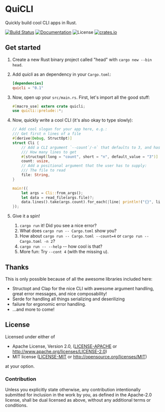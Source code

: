 # QuiCLI

Quickly build cool CLI apps in Rust.

[![Build Status](https://travis-ci.org/killercup/quicli.svg)][Travis]
[![Documentation](https://img.shields.io/badge/docs-master-blue.svg)][Documentation]
![License](https://img.shields.io/crates/l/quicli.svg)
[![crates.io](https://img.shields.io/crates/v/quicli.svg)][Crates.io]

[Travis]: https://travis-ci.org/killercup/quicli
[Crates.io]: https://crates.io/crates/quicli
[Documentation]: https://docs.rs/quicli

## Get started

1. Create a new Rust binary project called "head" with `cargo new --bin head`.
2. Add _quicli_ as an dependency in your `Cargo.toml`:

    ```toml
    [dependencies]
    quicli = "0.1"
    ```

3. Now, open up your `src/main.rs`. First, let's import all the good stuff:

    ```rust
    #[macro_use] extern crate quicli;
    use quicli::prelude::*;
    ```

4. Now, quickly write a cool CLI (it's also okay to type slowly):

    ```rust
    // Add cool slogan for your app here, e.g.:
    /// Get first n lines of a file
    #[derive(Debug, StructOpt)]
    struct Cli {
        // Add a CLI argument `--count`/-n` that defaults to 3, and has this help text:
        /// How many lines to get
        #[structopt(long = "count", short = "n", default_value = "3")]
        count: usize,
        // Add a positional argument that the user has to supply:
        /// The file to read
        file: String,
    }

    main!({
        let args = Cli::from_args();
        let data = read_file(args.file)?;
        data.lines().take(args.count).for_each(|line| println!("{}", line));
    });
    ```

5. Give it a spin!

    1. `cargo run` it! Did you see a nice error?
    2. What does `cargo run -- Cargo.toml` show you?
    3. How about `cargo run -- Cargo.toml --count=4` or `cargo run -- Cargo.toml -n 2`?
    4. `cargo run -- --help` -- how cool is that?
    5. More fun: Try `--cont 4` (with the missing u).

## Thanks

This is only possible because of all the awesome libraries included here:

- Structopt and Clap for the nice CLI with awesome argument handling, great
  error messages, and nice composability!
- Serde for handling all things serializing and deserilizing
- failure for ergonomic error handling.
- …and more to come!

## License

Licensed under either of

 * Apache License, Version 2.0, ([LICENSE-APACHE](LICENSE-APACHE) or http://www.apache.org/licenses/LICENSE-2.0)
 * MIT license ([LICENSE-MIT](LICENSE-MIT) or http://opensource.org/licenses/MIT)

at your option.

### Contribution

Unless you explicitly state otherwise, any contribution intentionally
submitted for inclusion in the work by you, as defined in the Apache-2.0
license, shall be dual licensed as above, without any additional terms or
conditions.
